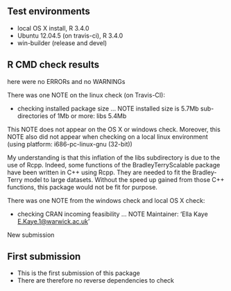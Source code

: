 ## Test environments
* local OS X install, R 3.4.0
* Ubuntu 12.04.5 (on travis-ci), R 3.4.0
* win-builder (release and devel)

## R CMD check results
here were no ERRORs and no WARNINGs

There was one NOTE on the linux check (on Travis-CI):

* checking installed package size ... NOTE
  installed size is  5.7Mb
  sub-directories of 1Mb or more:
    libs   5.4Mb

This NOTE does not appear on the OS X or windows check. 
Moreover, this NOTE also did not appear when checking on a local linux environment (using platform: i686-pc-linux-gnu (32-bit))

My understanding is that this inflation of the libs subdirectory is due to the use of Rcpp. Indeed, some functions of the BradleyTerryScalable package have been written in C++ using Rcpp. They are needed to fit the Bradley-Terry model to large datasets. Without the speed up gained from those C++ functions, this package would not be fit for purpose.


There was one NOTE from the windows check and local OS X check:
* checking CRAN incoming feasibility ... NOTE
Maintainer: ‘Ella Kaye <E.Kaye.1@warwick.ac.uk>’

New submission

## First submission
* This is the first submission of this package 
* There are therefore no reverse dependencies to check
